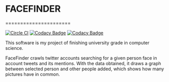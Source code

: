 # FACEFINDER
======================

[![Circle CI](https://circleci.com/gh/Xokage/FaceFinder/tree/master.svg?style=svg)](https://circleci.com/gh/Xokage/FaceFinder/tree/master)
[![Codacy Badge](https://api.codacy.com/project/badge/Grade/cd6aa56894d24d59bfb2f7b8abb62771)](https://www.codacy.com/app/xoan-antelo/FaceFinder?utm_source=github.com&amp;utm_medium=referral&amp;utm_content=Xokage/FaceFinder&amp;utm_campaign=Badge_Grade)
[![Codacy Badge](https://api.codacy.com/project/badge/Coverage/cd6aa56894d24d59bfb2f7b8abb62771)](https://www.codacy.com/app/xoan-antelo/FaceFinder?utm_source=github.com&amp;utm_medium=referral&amp;utm_content=Xokage/FaceFinder&amp;utm_campaign=Badge_Coverage)

This software is my project of finishing university grade in computer science.

FaceFinder crawls twitter accounts searching for a given person face in account tweets and its mentions.
With the data obtained, it draws a graph between selected person and other people added, which shows how many pictures have in common.


